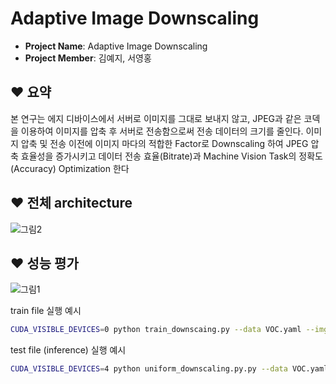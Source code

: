 # Adaptive Image Downscaling

- **Project Name**: Adaptive Image Downscaling
- **Project Member**: 김예지, 서영홍

## ❤️ 요약

본 연구는 에지 디바이스에서 서버로 이미지를 그대로 보내지 않고, JPEG과 같은 코덱을 이용하여 이미지를 압축 후 서버로 전송함으로써 전송 데이터의 크기를 줄인다. 
이미지 압축 및 전송 이전에 이미지 마다의 적합한 Factor로  Downscaling 하여 JPEG 압축 효율성을 증가시키고 데이터 전송 효율(Bitrate)과 Machine Vision Task의 정확도(Accuracy) Optimization 한다


## ❤️ 전체 architecture

![그림2](https://github.com/Digital-System-Design-Lab/yolov5_AID/assets/160388155/442948ba-5af5-4685-a17d-79233842e13b)


## ❤️ 성능 평가
![그림1](https://github.com/Digital-System-Design-Lab/yolov5_AID/assets/160388155/b3b147b2-0719-4e6e-95cf-c1503ab1dbb2)


train file 실행 예시
```bash
CUDA_VISIBLE_DEVICES=0 python train_downscaing.py --data VOC.yaml --imgsz 512 --hyp hyp.VOC.yaml --batch-size 32 --epochs 200 --weights VOC_epoch49_mAP_0.62045_imgsz_512_hyp_voc.pt --device 0 --project voc_test --name 1 --freeze 24
```

test file (inference) 실행 예시
```bash
CUDA_VISIBLE_DEVICES=4 python uniform_downscaling.py.py --data VOC.yaml --imgsz 512 --batch-size 4 --weights VOC_epoch49_mAP_0.62045_imgsz_512_hyp_voc.pt --device 4
```

